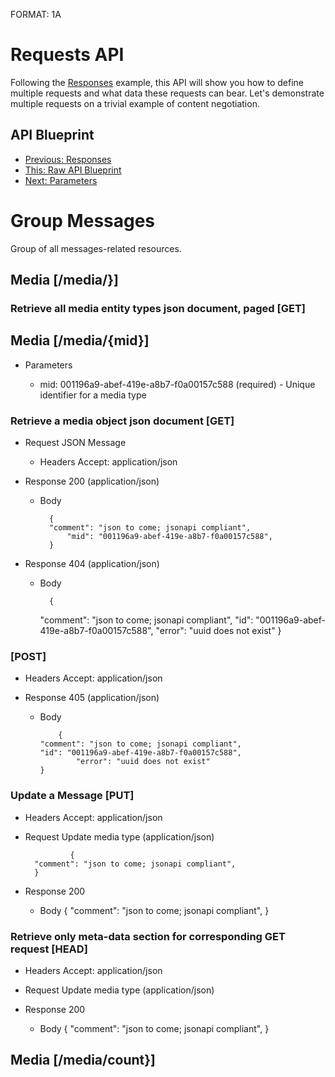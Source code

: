 FORMAT: 1A

# Requests API
Following the [Responses](05.%20Responses.md) example, this API will show you
how to define multiple requests and what data these requests can bear. Let's
demonstrate multiple requests on a trivial example of content negotiation.

## API Blueprint
+ [Previous: Responses](05.%20Responses.md)
+ [This: Raw API Blueprint](https://raw.github.com/apiaryio/api-blueprint/master/examples/06.%20Requests.md)
+ [Next: Parameters](07.%20Parameters.md)

# Group Messages
Group of all messages-related resources.

## Media [/media/}]

### Retrieve all media entity types json document, paged [GET]




## Media [/media/{mid}]
+ Parameters

    + mid: 001196a9-abef-419e-a8b7-f0a00157c588 (required) - Unique identifier for a media type
    
### Retrieve a media object json document [GET]

+ Request JSON Message

    + Headers
            Accept: application/json
	    
+ Response 200 (application/json)

    + Body

            {
    		"comment": "json to come; jsonapi compliant",
                "mid": "001196a9-abef-419e-a8b7-f0a00157c588",
            }

+ Response 404 (application/json)

    + Body

            {
		"comment": "json to come; jsonapi compliant",
		"id": "001196a9-abef-419e-a8b7-f0a00157c588",
                "error": "uuid does not exist"
		}

###  [POST]
+ Headers
        Accept: application/json
	    
+ Response 405 (application/json)

  + Body

            {
		"comment": "json to come; jsonapi compliant",
		"id": "001196a9-abef-419e-a8b7-f0a00157c588",
                "error": "uuid does not exist"
		}


### Update a Message [PUT]

+ Headers
        Accept: application/json
+ Request Update media type (application/json)

                {
		"comment": "json to come; jsonapi compliant",
		}

+ Response 200

    + Body
                {
		"comment": "json to come; jsonapi compliant",
		}

### Retrieve only meta-data section for corresponding GET request [HEAD]

+ Headers
        Accept: application/json
+ Request Update media type (application/json)

+ Response 200

    + Body
                {
		"comment": "json to come; jsonapi compliant",
		}




## Media [/media/count}]